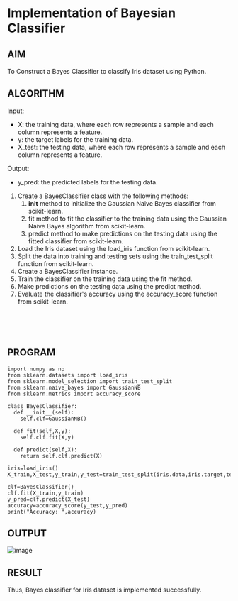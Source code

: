 # Implementation of Bayesian Classifier
## AIM
To Construct a Bayes Classifier to classify Iris dataset using Python.
## ALGORITHM
Input: 
- X: the training data, where each row represents a sample and each column represents a feature.
- y: the target labels for the training data.
- X_test: the testing data, where each row represents a sample and each column represents a feature.

Output:
- y_pred: the predicted labels for the testing data.

1. Create a BayesClassifier class with the following methods:
   1. __init__ method to initialize the Gaussian Naive Bayes classifier from scikit-learn.
   2. fit method to fit the classifier to the training data using the Gaussian Naive Bayes algorithm from scikit-learn.
   3. predict method to make predictions on the testing data using the fitted classifier from scikit-learn.
2. Load the Iris dataset using the load_iris function from scikit-learn.
3. Split the data into training and testing sets using the train_test_split function from scikit-learn.
4. Create a BayesClassifier instance.
5. Train the classifier on the training data using the fit method.
6. Make predictions on the testing data using the predict method.
7. Evaluate the classifier's accuracy using the accuracy_score function from scikit-learn.

<br><br><br>
## PROGRAM
```python3
import numpy as np
from sklearn.datasets import load_iris
from sklearn.model_selection import train_test_split
from sklearn.naive_bayes import GaussianNB
from sklearn.metrics import accuracy_score

class BayesClassifier:
  def __init__(self):
    self.clf=GaussianNB()
  
  def fit(self,X,y):
    self.clf.fit(X,y)

  def predict(self,X):
    return self.clf.predict(X)
  
iris=load_iris()
X_train,X_test,y_train,y_test=train_test_split(iris.data,iris.target,test_size=0.3,random_state=38)

clf=BayesClassifier()
clf.fit(X_train,y_train)
y_pred=clf.predict(X_test)
accuracy=accuracy_score(y_test,y_pred)
print("Accuracy: ",accuracy)
```

## OUTPUT
![image](https://user-images.githubusercontent.com/65499285/230391925-576f0532-c376-4cfc-819f-99e3eaf8b551.png)

## RESULT
Thus, Bayes classifier for Iris dataset is implemented successfully.
